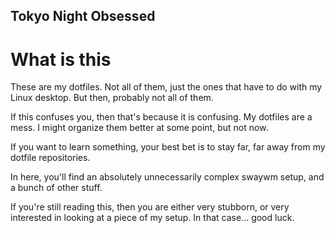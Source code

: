 ## Tokyo Night Obsessed
# What is this
These are my dotfiles. Not all of them, just the ones that have to do with my Linux desktop. But then, probably not all of them.

If this confuses you, then that's because it is confusing. My dotfiles are a mess. I might organize them better at some point, but not now.

If you want to learn something, your best bet is to stay far, far away from my dotfile repositories.

In here, you'll find an absolutely unnecessarily complex swaywm setup, and a bunch of other stuff.

If you're still reading this, then you are either very stubborn, or very interested in looking at a piece of my setup. In that case... good luck.
